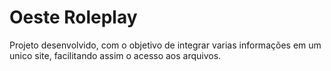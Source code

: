 # Oeste Roleplay

Projeto desenvolvido, com o objetivo de integrar varias informações em um unico site, facilitando assim o acesso aos arquivos.
